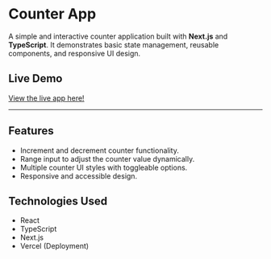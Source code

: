 # Counter App

A simple and interactive counter application built with **Next.js** and **TypeScript**. It demonstrates basic state management, reusable components, and responsive UI design.

## Live Demo

[View the live app here!](https://counter-app-five-hazel.vercel.app/)

---

## Features

- Increment and decrement counter functionality.
- Range input to adjust the counter value dynamically.
- Multiple counter UI styles with toggleable options.
- Responsive and accessible design.

## Technologies Used

- React
- TypeScript
- Next.js
- Vercel (Deployment)
